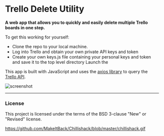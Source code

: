 # Trello Delete Utility

**A web app that allows you to quickly and easily delete multiple Trello boards in one step.**<br>

To get this working for yourself:

-  Clone the repo to your local machine.
-  Log into Trello and obtain your own private API keys and token
-  Create your own keys.js file containing your personal keys and token and save it to the top level directory
   Launch the

This app is built with JavaScript and uses the [axios library](https://github.com/axios/axios) to query the [Trello API](https://developer.atlassian.com/cloud/trello/guides/rest-api/api-introduction/).

![screenshot](#)

---

### License

This project is licensed under the terms of the BSD 3-clause "New" or "Revised" license.<br>

https://github.com/MakeItBack/Chillishack/blob/master/chillishack.gif
